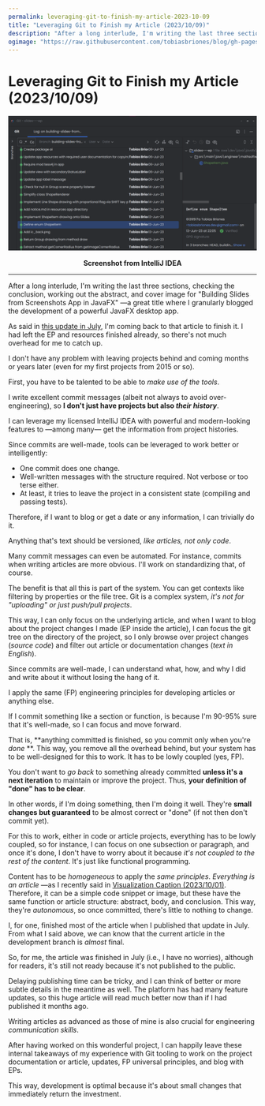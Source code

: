 ```yaml
---
permalink: leveraging-git-to-finish-my-article-2023-10-09
title: "Leveraging Git to Finish my Article (2023/10/09)"
description: "After a long interlude, I'm writing the last three sections, checking the conclusion, working out the abstract, and cover image for \"Building Slides from Screenshots App in JavaFX\" —a great title where I granularly blogged the development of a powerful JavaFX desktop app."
ogimage: "https://raw.githubusercontent.com/tobiasbriones/blog/gh-pages/leveraging-git-to-finish-my-article-2023-10-09/images/leveraging-git-to-finish-my-article-2023-10-09.png"
---
```



<!-- Copyright (c) 2023 Tobias Briones. All rights reserved. -->
<!-- SPDX-License-Identifier: CC-BY-4.0 -->
<!-- This file is part of https://github.com/tobiasbriones/blog -->

# Leveraging Git to Finish my Article (2023/10/09)

<img src="images/leveraging-git-to-finish-my-article-2023-10-09.png" alt="Leveraging Git to Finish my Article 2023 10 09" />

<p align="center"><b>Screenshot from IntelliJ IDEA</b></p>

---

After a long interlude, I'm writing the last three sections, checking the
conclusion, working out the abstract, and cover image for "Building Slides from
Screenshots App in JavaFX" —a great title where I granularly blogged the
development of a powerful JavaFX desktop app.

As said in
[this update in July](/finishing-writing-the-documentation-for-my-next-ep-2023-07-14),
I'm coming back to that article to finish it. I had left the EP and resources
finished already, so there's not much overhead for me to catch up.

I don't have any problem with leaving projects behind and coming months or years
later (even for my first projects from 2015 or so).

First, you have to be talented to be able to *make use of the tools*.

I write excellent commit messages (albeit not always to avoid over-engineering),
so **I don't just have projects but also *their history***.

I can leverage my licensed IntelliJ IDEA with powerful and modern-looking
features to —among many— get the information from project histories.

Since commits are well-made, tools can be leveraged to work better or
intelligently:

- One commit does one change.
- Well-written messages with the structure required. Not verbose or too terse
  either.
- At least, it tries to leave the project in a consistent state (compiling and
  passing tests).

Therefore, if I want to blog or get a date or any information, I can trivially
do it.

Anything that's text should be versioned, *like articles, not only code*.

Many commit messages can even be automated. For instance, commits when writing
articles are more obvious. I'll work on standardizing that, of course.

The benefit is that all this is part of the system. You can get contexts like
filtering by properties or the file tree. Git is a complex system, *it's not
for "uploading" or just push/pull projects*.

This way, I can only focus on the underlying article, and when I want to blog
about the project changes I made (EP inside the article), I can focus the git
tree on the directory of the project, so I only browse over project changes
(*source code*) and filter out article or documentation changes (*text in
English*).

Since commits are well-made, I can understand what, how, and why I did and write
about it without losing the hang of it.

I apply the same (FP) engineering principles for developing articles or anything
else.

If I commit something like a section or function, is because I'm 90-95% sure
that it's well-made, so I can focus and move forward.

That is, **anything committed is finished, so you commit only when you're *done*
**. This way, you remove all the overhead behind, but your system has to be
well-designed for this to work. It has to be lowly coupled
(yes, FP).

You don't want to *go back* to something already committed **unless it's a next
iteration** to maintain or improve the project. Thus, **your definition of
"done" has to be clear**.

In other words, if I'm doing something, then I'm doing it well. They're **small
changes but guaranteed** to be almost correct or "done" (if not then don't
commit yet).

For this to work, either in code or article projects, everything has to be lowly
coupled, so for instance, I can focus on one subsection or paragraph, and once
it's done, I don't have to worry about it because *it's not coupled to the rest
of the content*. It's just like functional programming.

Content has to be *homogeneous* to apply the *same principles*. *Everything is
an article* —as I recently said in
[Visualization Caption (2023/10/01)](/visualization-caption-2023-10-01#importance-of-captions).
Therefore, it can be a simple code snippet or image, but these have the same
function or article structure: abstract, body, and conclusion. This way, they're
*autonomous*, so once committed, there's little to nothing to change.

I, for one, finished most of the article when I published that update in July.
From what I said above, we can know that the current article in the development
branch is *almost* final.

So, for me, the article was finished in July (i.e., I have no worries), although
for readers, it's still not ready because it's not published to the public.

Delaying publishing time can be tricky, and I can think of better or more subtle
details in the meantime as well. The platform has had many feature updates, so
this huge article will read much better now than if I had published it months
ago.

Writing articles as advanced as those of mine is also crucial for engineering
*communication skills*.

After having worked on this wonderful project, I can happily leave these
internal takeaways of my experience with Git tooling to work on the project
documentation or article, updates, FP universal principles, and blog with EPs.

This way, development is optimal because it's about small changes that
immediately return the investment.






